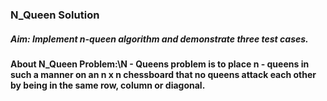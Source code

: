### N_Queen Solution
##### Aim: Implement n-queen algorithm and demonstrate three test cases.

#### About N_Queen Problem:\N - Queens problem is to place n - queens in such a manner on an n x n chessboard that no queens attack each other by being in the same row, column or diagonal.

